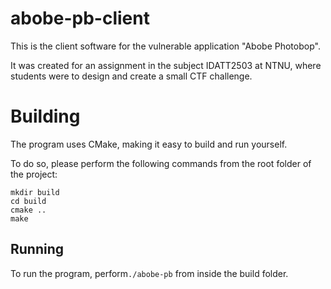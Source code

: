 # abobe-pb-client

This is the client software for the vulnerable application "Abobe Photobop".

It was created for an assignment in the subject IDATT2503 at NTNU, where students were to design and create a small CTF challenge.

# Building
The program uses CMake, making it easy to build and run yourself.

To do so, please perform the following commands from the root folder of the project:
```
mkdir build
cd build
cmake ..
make
```

## Running
To run the program, perform`./abobe-pb` from inside the build folder.